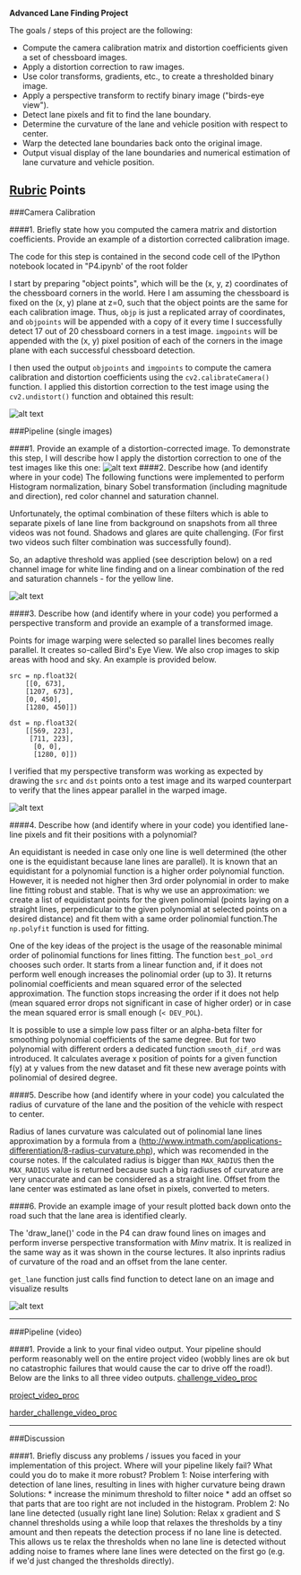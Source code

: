 **Advanced Lane Finding Project**

The goals / steps of this project are the following:

* Compute the camera calibration matrix and distortion coefficients given a set of chessboard images.
* Apply a distortion correction to raw images.
* Use color transforms, gradients, etc., to create a thresholded binary image.
* Apply a perspective transform to rectify binary image ("birds-eye view").
* Detect lane pixels and fit to find the lane boundary.
* Determine the curvature of the lane and vehicle position with respect to center.
* Warp the detected lane boundaries back onto the original image.
* Output visual display of the lane boundaries and numerical estimation of lane curvature and vehicle position.

[//]: # (Image References)

[image1]: ./examples/undistort_output.png "Undistorted"
[image2]: ./test_images/test1.jpg "Road Transformed"
[image3]: ./examples/binary_combo_example.jpg "Binary Example"
[image4]: ./examples/warped_straight_lines.png "Warp Example"
[image5]: ./examples/example_output.png "Output"


## [Rubric](https://review.udacity.com/#!/rubrics/571/view) Points
###Camera Calibration

####1. Briefly state how you computed the camera matrix and distortion coefficients. Provide an example of a distortion corrected calibration image.

The code for this step is contained in the second code cell of the IPython notebook located in "P4.ipynb' of the root folder

I start by preparing "object points", which will be the (x, y, z) coordinates of the chessboard corners in the world. Here I am assuming the chessboard is fixed on the (x, y) plane at z=0, such that the object points are the same for each calibration image.  Thus, `objp` is just a replicated array of coordinates, and `objpoints` will be appended with a copy of it every time I successfully detect 17 out of 20 chessboard corners in a test image.  `imgpoints` will be appended with the (x, y) pixel position of each of the corners in the image plane with each successful chessboard detection.  

I then used the output `objpoints` and `imgpoints` to compute the camera calibration and distortion coefficients using the `cv2.calibrateCamera()` function.  I applied this distortion correction to the test image using the `cv2.undistort()` function and obtained this result: 

![alt text][image1]

###Pipeline (single images)

####1. Provide an example of a distortion-corrected image.
To demonstrate this step, I will describe how I apply the distortion correction to one of the test images like this one:
![alt text][image2]
####2. Describe how (and identify where in your code) The following functions were implemented to perform Histogram normalization, binary Sobel transformation (including magnitude and direction), red color channel and saturation channel. 

Unfortunately, the optimal combination of these filters which is able to separate pixels of lane line from background on snapshots from all three videos was not found. Shadows and glares are quite challenging. (For first two videos such filter combination was successfully found).

So, an adaptive threshold was applied (see description below) on a red channel image for white line finding and on a linear combination of the red and saturation channels - for the yellow line.

![alt text][image3]

####3. Describe how (and identify where in your code) you performed a perspective transform and provide an example of a transformed image.

Points for image warping were selected so parallel lines becomes really parallel. It creates so-called Bird's Eye View. We also crop images to skip areas with hood and sky. An example is provided below.

```
src = np.float32(
	[[0, 673], 
	[1207, 673], 
	[0, 450], 
	[1280, 450]])
    
dst = np.float32(
	[[569, 223],
	 [711, 223],
	  [0, 0], 
	  [1280, 0]])

```


I verified that my perspective transform was working as expected by drawing the `src` and `dst` points onto a test image and its warped counterpart to verify that the lines appear parallel in the warped image.

![alt text][image4]

####4. Describe how (and identify where in your code) you identified lane-line pixels and fit their positions with a polynomial?


An equidistant is needed in case only one line is well determined (the other one is the equidistant because lane lines are parallel). It is known that an equidistant for a polynomial function is a higher order polynomial function. However, it is needed not higher then 3rd order polynomial in order to make line fitting robust and stable.  That is why we use an approximation: we create a list of equidistant points for the given polinomial (points laying on a straight lines, perpendicular to the given polynomial at selected points on a desired distance) and fit them with a same order polinomial function.The `np.polyfit` function is used for fitting.

One of the key ideas of the project is the usage of the reasonable minimal order of polinomial functions for lines fitting. The function `best_pol_ord` chooses such order. It starts from a linear function and, if it does not perform well enough increases the polinomial order (up to 3). It returns polinomial coefficients and mean squared error of the selected approximation.
The function stops increasing the order if it does not help (mean squared error drops not significant in case of higher order) or in case the mean squared error is small enough (`< DEV_POL`).

It is possible to use a simple low pass filter or an alpha-beta filter for smoothing polynomial coefficients of the same degree. But for two polynomial with different orders a dedicated function `smooth_dif_ord` was introduced. It calculates average x position of points for a given function f(y)  at y values from the new dataset and fit these new average points with polinomial of desired degree.



####5. Describe how (and identify where in your code) you calculated the radius of curvature of the lane and the position of the vehicle with respect to center.

Radius of lanes curvature was calculated out of polinomial lane lines approximation by a formula from a (http://www.intmath.com/applications-differentiation/8-radius-curvature.php), which was recomended in the course notes. If the calculated radius is bigger than `MAX_RADIUS` then the `MAX_RADIUS` value is returned because such a big radiuses of curvature are very unaccurate and can be considered as a straight line. Offset from the lane center was estimated as lane ofset in pixels, converted to meters.

####6. Provide an example image of your result plotted back down onto the road such that the lane area is identified clearly.

The 'draw_lane()' code in the P4 can draw found lines on images and perform inverse perspective transformation with *Minv* matrix. It is realized in the same way as it was shown in the course lectures. It also inprints radius of curvature of the road and an  offset from the lane center. 

`get_lane` function just calls find function to detect lane on an image and visualize results

![alt text][image5]

---

###Pipeline (video)

####1. Provide a link to your final video output.  Your pipeline should perform reasonably well on the entire project video (wobbly lines are ok but no catastrophic failures that would cause the car to drive off the road!).
Below are the links to all three video outputs.
[challenge_video_proc](./video_proc/challenge_video_proc.mp4)

[project_video_proc](./video_proc/project_video_proc.mp4)

[harder_challenge_video_proc](./video_proc/harder_challenge_video_proc.mp4)

---

###Discussion

####1. Briefly discuss any problems / issues you faced in your implementation of this project.  Where will your pipeline likely fail?  What could you do to make it more robust?
Problem 1: Noise interfering with detection of lane lines, resulting in lines with higher curvature being drawn
           Solutions:
	           *  increase the minimum threshold to filter noice
	           *  add an offset so that parts that are too right are not included in the histogram.
Problem 2: No lane line detected (usually right lane line)
           Solution:
            Relax x gradient and S channel thresholds using a while loop that relaxes the thresholds by a tiny amount and then repeats the detection process if no lane line is detected. This allows us te relax the thresholds when no lane line is detected without adding noise to frames where lane lines were detected on the first go (e.g. if we'd just changed the thresholds directly).
